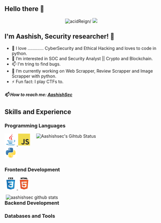 ## Hello there 👋
<p align="center">
</p>
<p align="center"> <img src=https://komarev.com/ghpvc/?username=aashishsec alt=acidReign/> 
<img src="https://raw.githubusercontent.com/iampavangandhi/iampavangandhi/master/gifs/Hi.gif" width="30px">
</p>

## I'm Aashish, Security researcher! 👋

- 👀 I love .............  CyberSecurity and Ethical Hacking and loves to code in python.
- 🌱 I’m interested in SOC and Security Analyst || Crypto and Blockchain.
- 📫 I'm tring to find bugs.
- 🔭 I’m currently working on Web Scrapper, Review Scrapper and Image Scrapper with python.
- ⚡ Fun fact: I play CTFs to.
<h5> 📫 How to reach me: <a href="https://www.linkedin.com/in/bande-aashish/" >AashishSec</a></h5>


## Skills and Experience

### Programming Languages

<img align="right" width="400" src="https://github-readme-stats.vercel.app/api/top-langs/?username=aashishsec" alt="Aashishsec's Gihtub Status" />
<p align="left"> </a> <a href="https://www.java.com" target="_blank"> <img src="https://raw.githubusercontent.com/devicons/devicon/master/icons/java/java-original.svg" alt="java" width="40" height="40"/> </a> <a href="https://developer.mozilla.org/en-US/docs/Web/JavaScript" target="_blank"> 
<img src="https://raw.githubusercontent.com/devicons/devicon/master/icons/javascript/javascript-original.svg" alt="javascript" width="40" height="40"/> </a> <a href="https://www.python.org" target="_blank"> <img src="https://raw.githubusercontent.com/devicons/devicon/master/icons/python/python-original.svg" alt="python" width="40" height="40"/> </a> </p>

### Frontend Development

<p align="left"> <a href="https://www.w3schools.com/css/" target="_blank"> <img src="https://raw.githubusercontent.com/devicons/devicon/master/icons/css3/css3-original-wordmark.svg" alt="css3" width="40" height="40"/> </a><a>  </a> <a href="https://www.w3.org/html/" target="_blank"> <img src="https://raw.githubusercontent.com/devicons/devicon/master/icons/html5/html5-original-wordmark.svg" alt="html5" width="40" height="40"/> </a> <a>  </a> </p>

<img align="right" width="500" src="https://github-readme-stats.vercel.app/api?username=aashishsec&show_icons=true&theme" alt="aashishsec github stats" />

### Backend Development

### Databases and Tools


